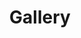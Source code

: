 ---
title: "Gallery"
menu: "main"
weight: 60

# you can close something for this content if you open it in config.toml.
comment: false
mathjax: false
---